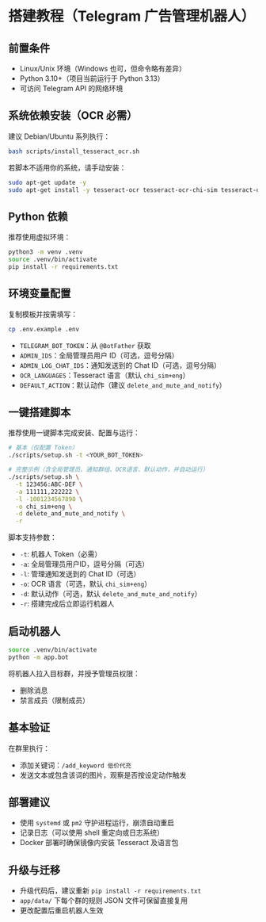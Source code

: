 # 搭建教程（Telegram 广告管理机器人）

## 前置条件
- Linux/Unix 环境（Windows 也可，但命令略有差异）
- Python 3.10+（项目当前运行于 Python 3.13）
- 可访问 Telegram API 的网络环境

## 系统依赖安装（OCR 必需）
建议 Debian/Ubuntu 系列执行：
```bash
bash scripts/install_tesseract_ocr.sh
```
若脚本不适用你的系统，请手动安装：
```bash
sudo apt-get update -y
sudo apt-get install -y tesseract-ocr tesseract-ocr-chi-sim tesseract-ocr-chi-tra
```

## Python 依赖
推荐使用虚拟环境：
```bash
python3 -m venv .venv
source .venv/bin/activate
pip install -r requirements.txt
```

## 环境变量配置
复制模板并按需填写：
```bash
cp .env.example .env
```
- `TELEGRAM_BOT_TOKEN`：从 `@BotFather` 获取
- `ADMIN_IDS`：全局管理员用户 ID（可选，逗号分隔）
- `ADMIN_LOG_CHAT_IDS`：通知发送到的 Chat ID（可选，逗号分隔）
- `OCR_LANGUAGES`：Tesseract 语言（默认 `chi_sim+eng`）
- `DEFAULT_ACTION`：默认动作（建议 `delete_and_mute_and_notify`）

## 一键搭建脚本
推荐使用一键脚本完成安装、配置与运行：
```bash
# 基本（仅配置 Token）
./scripts/setup.sh -t <YOUR_BOT_TOKEN>

# 完整示例（含全局管理员、通知群组、OCR语言、默认动作，并自动运行）
./scripts/setup.sh \
  -t 123456:ABC-DEF \
  -a 111111,222222 \
  -l -1001234567890 \
  -o chi_sim+eng \
  -d delete_and_mute_and_notify \
  -r
```
脚本支持参数：
- `-t`: 机器人 Token（必需）
- `-a`: 全局管理员用户ID，逗号分隔（可选）
- `-l`: 管理通知发送到的 Chat ID（可选）
- `-o`: OCR 语言（可选，默认 `chi_sim+eng`）
- `-d`: 默认动作（可选，默认 `delete_and_mute_and_notify`）
- `-r`: 搭建完成后立即运行机器人

## 启动机器人
```bash
source .venv/bin/activate
python -m app.bot
```

将机器人拉入目标群，并授予管理员权限：
- 删除消息
- 禁言成员（限制成员）

## 基本验证
在群里执行：
- 添加关键词：`/add_keyword 低价代充`
- 发送文本或包含该词的图片，观察是否按设定动作触发

## 部署建议
- 使用 `systemd` 或 `pm2` 守护进程运行，崩溃自动重启
- 记录日志（可以使用 shell 重定向或日志系统）
- Docker 部署时确保镜像内安装 Tesseract 及语言包

## 升级与迁移
- 升级代码后，建议重新 `pip install -r requirements.txt`
- `app/data/` 下每个群的规则 JSON 文件可保留直接复用
- 更改配置后重启机器人生效